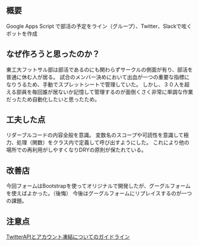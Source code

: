 ## 概要
Google Apps Script で部活の予定をライン（グループ）、Twitter、Slackで呟くボットを作成

## なぜ作ろうと思ったのか？
東工大フットサル部は部活であるのにも関わらずサークルの側面が有り、部活を普通に休む人が居る。
試合のメンバー決めにおいて出血が一つの重要な指標になりうるため、手動でスプレットシートで管理していた。
しかし、３０人を超える部員を毎回誰が居ないか記憶して管理するのが面倒くさく非常に単調な作業だったため自動化したいと思ったため。

## 工夫した点
リダーブルコードの内容全般を意識。
変数名のスコープや可読性を意識して極力、処理（関数）をクラス内で定義して呼び出すようにした。
これにより他の場所での再利用がしやすくなりDRYの原則が保たれている。

## 改善店
今回フォームはBootstrapを使ってオリジナルで開発したが、グーグルフォームを使えばよかった。（後悔）
今後はグーグルフォームにリプレイスするのが一つの課題。

## 注意点
[TwitterAPIとアカウント凍結についてのガイドライン](https://blog.twitter.com/developer/ja_jp/topics/tools/2018/at_mul.html)

